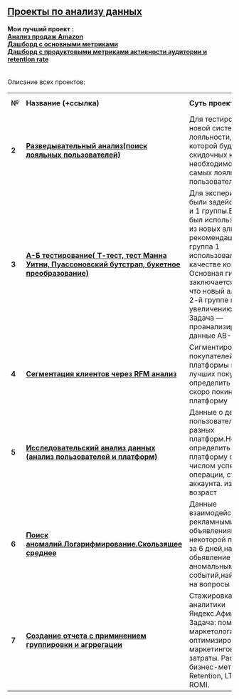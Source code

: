 ## <a href="https://praktikum.yandex.ru/data-analyst/" target="_blank"><b>Проекты по анализу данных</b></a>


<b>Мои лучший проект :</b><br/>
<a href="https://github.com/VetaOb/VetaOb/blob/main/Аналитика%20продаж%20Amazon%202020%20года.ipynb" target="_blank"><b>Анализ продаж Amazon</b></a><br/>
<a href="http://localhost:8088/superset/dashboard/p/n7RE1MaEG3q/"><b>Дашборд с основными метриками</b></a>
</a><br/>
<a href="http://localhost:8088/superset/dashboard/p/KGREjpGoQ4q/"><b>Дашборд с продуктовыми метриками активности аудитории и retention rate</b></a>
<br/><br/><br/>
Описание всех проектов:

<table>
<tr>
<td><b>№</b></td>
<td><b>Название (+ссылка)</b></td>
<td><b>Суть проекта</b></td>
<td><b>Используемые библиотеки</b></td>
<tr>
<td><b>2</b></td>
<td><a href="https://github.com/VetaOb/VetaOb/blob/main/Разведывательный%20анализ%20данных(поиск%20лояльных%20пользователей).ipynb" target="_blank"><b>Разведывательный анализ(поиск лояльных пользователей)</b></a></td>
<td>Для тестирования новой системы лояльности, целью которой будет выдача скидочных карт необходимо выделить самых лояльных пользователей</td>
<td><b>pandas</b>, <b>numpy</b>, <b>seaborn</b></td>
<tr>
<td> <b>3</b></td>
<td><a href="https://github.com/VetaOb/VetaOb/blob/main/%20А-Б%20тестирование(%20Т-тест%2C%20тест%20Манна%20Уитни%2C%20Пуассоновский%20бутстрап%2C%20букетное%20преобразование).ipynb" target="_blank"><b>А-Б тестирование( Т-тест, тест Манна Уитни, Пуассоновский бутстрап, букетное преобразование)</b></a></td>
<td>Для эксперимента были задействованы 2 и 1 группы.В группе 2 был использован один из новых алгоритмов рекомендации постов, группа 1 использовалась в качестве контроля. Основная гипотеза заключается в том, что новый алгоритм во 2-й группе приведет к увеличению CTR. Задача — проанализировать данные АB-теста</td>
<td>pandas, <b>numpy</b>, <b>matplotlib</b>, <b>seaborn</b>, <b>pandahouse</b>, <b>scipy</b></td>
<tr>
<td> <b>4</b></td>
<td><a href="https://github.com/VetaOb/VetaOb/blob/main/Сегментация%20клиентов%20через%20RFM%20анализ.ipynb" target="_blank"><b>Сегментация клиентов через RFM анализ</b></a></td>
<td>Сигментировать покупателей платформы и найти лучших покупателей, определить тех кто скоро покинет платформу</td>
<td>pandas, numpy, matplotlib, <b>seaborn</b></td>
<tr>
<td> <b>5</b></td>
<td><a href="https://github.com/VetaOb/VetaOb/blob/main/Исследовательский%20анализ%20данных%20(%20анализ%20пользователей%20и%20платформ).ipynb" target="_blank"><b>Исследовательский анализ данных (анализ пользователей и платформ)</b></td>
<td>Данные о действиях пользователя с разных платформ.Необходимо определить платформу с большим числом успешных операции, статусом аккаунта. изучить возраст</td>
<td>pandas, matplotlib, <b>seaborn</b></td>
<tr>
<td> <b>6</b></td>
<td><a href="https://github.com/VetaOb/VetaOb/blob/main/Поиск%20аномалий.Логарифмирование.Скользящее%20среднее.ipynb" target="_blank"><b>Поиск аномалий.Логарифмирование.Скользящее среднее</b></a></td>
<td>Данные взаимодействий с рекламными объявлениями на некоторой площадке за 6 дней,найти обьявление с аномальным числом событий,найти ответы на вопросы</td>
<td>pandas, numpy, matplotlib, seaborn, scipy, <b>os</b></td>
<tr>
<td> <b>7</b></td>
<td><a href="https://github.com/VetaOb/VetaOb/blob/main/Создание%20отчета%20с%20приминением%20группировки%20и%20агррегации%20.ipynb" target="_blank"><b>Создание отчета с приминением группировки и агррегации</b></a></td>
<td>Стажировка в отделе аналитики Яндекс.Афиши. Задача: помочь маркетологам оптимизировать маркетинговые затраты.
Расчет бизнес-метрик: Retention, LTV, CAC, ROMI.
<td>pandas, matplotlib, <b>datetime</b></td>
</table>
<br/><br/>
   

